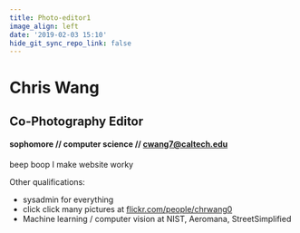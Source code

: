 ```yaml
---
title: Photo-editor1
image_align: left
date: '2019-02-03 15:10'
hide_git_sync_repo_link: false
---
```


# Chris Wang
## Co-Photography Editor
#### sophomore // computer science // [cwang7@caltech.edu](mailto:cwang7@caltech.edu)

beep boop I make website worky

Other qualifications:

* sysadmin for everything 
* click click many pictures at [flickr.com/people/chrwang0](flickr.com/people/chrwang0)
* Machine learning / computer vision at NIST, Aeromana, StreetSimplified